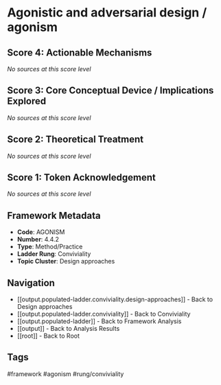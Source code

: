 # Agonistic and adversarial design / agonism

## Score 4: Actionable Mechanisms

*No sources at this score level*

## Score 3: Core Conceptual Device / Implications Explored

*No sources at this score level*

## Score 2: Theoretical Treatment

*No sources at this score level*

## Score 1: Token Acknowledgement

*No sources at this score level*

## Framework Metadata

- **Code**: AGONISM
- **Number**: 4.4.2
- **Type**: Method/Practice
- **Ladder Rung**: Conviviality
- **Topic Cluster**: Design approaches

## Navigation

- [[output.populated-ladder.conviviality.design-approaches]] - Back to Design approaches
- [[output.populated-ladder.conviviality]] - Back to Conviviality
- [[output.populated-ladder]] - Back to Framework Analysis
- [[output]] - Back to Analysis Results
- [[root]] - Back to Root

## Tags

#framework #agonism #rung/conviviality
